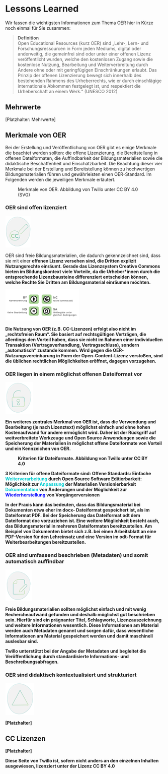 # Lessons Learned

Wir fassen die wichtigsten Informationen zum Thema OER hier in Kürze noch einmal für Sie zusammen:

> **Definition** \
Open Educational Resources (kurz OER) sind „Lehr-, Lern- und Forschungsressourcen in Form jeden Mediums, digital oder anderweitig, die gemeinfrei sind oder unter einer offenen Lizenz veröffentlicht wurden, welche den kostenlosen Zugang sowie die kostenlose Nutzung, Bearbeitung und Weiterverbreitung durch Andere ohne oder mit geringfügigen Einschränkungen erlaubt. Das Prinzip der offenen Lizenzierung bewegt sich innerhalb des bestehenden Rahmens des Urheberrechts, wie er durch einschlägige internationale Abkommen festgelegt ist, und respektiert die Urheberschaft an einem Werk.“ (UNESCO 2012)


## Mehrwerte
[Platzhalter: Mehrwerte]


## Merkmale von OER

Bei der Erstellung und Veröffentlichung von OER gibt es einige Merkmale die beachtet werden sollten: die offene Lizenzierung, die Bereitstellung in offenen Dateiformaten, die Auffindbarkeit der Bildungsmaterialien sowie die didaktische Beschaffenheit und Einschätzbarkeit. Die Beachtung dieser vier Merkmale bei der Erstellung und Bereitstellung können zu hochwertigen Bildungsmaterialien führen und gewährleisten einen OER-Standard.
Im Folgenden werden die jeweiligen Merkmale erläutert.

<figure style="position:relative;>
  <img src="images/merkmale.png" height="100" style="text-align:center" alt="Merkmale von OER" titel="Merkmale von OER"/>
  <figcaption>Merkmale von OER. Abbildung von Twillo unter CC BY 4.0 (SVG)</figcaption>
</figure>

### OER sind offen lizenziert

<img src="images/merkmal_lizenz.png" height="100" style="text-align:center" alt="OER sind offen lizenziert" titel="OER sind offen lizenziert"/>

OER sind freie Bildungsmaterialien, die dadurch gekennzeichnet sind, dass sie mit einer <b>offenen Lizenz<b> versehen sind, die Dritten explizit <b>Nutzungsrechte<b> einräumt. Gerade das Lizenzsystem Creative Commons bieten im Bildungskontext viele Vorteile, da die Urheber\*innen durch die entsprechende Lizenzbausteine differenziert entscheiden können, welche Rechte Sie Dritten am Bildungsmaterial einräumen möchten. 

<img src="images/lizenzen.png" height="100" style="text-align:center" alt="Lizenz Typen" titel="Lizenz Typen"/>

Die Nutzung von OER (z.B. CC-Lizenzen) erfolgt also nicht im „rechtsfreien Raum“. Sie basiert auf rechtsgültigen Verträgen, die allerdings den Vorteil haben, dass sie nicht im Rahmen einer individuellen Transaktion (Vertragsverhandlung, Vertragsschluss), sondern „automatisch“ zustande kommen. Wird gegen die OER-Nutzungsvereinbarung in Form der Open-Content-Lizenz verstoßen, sind die üblichen rechtlichen Möglichkeiten eröffnet, dagegen vorzugehen.

### OER liegen in einem möglichst offenen Dateiformat vor

<img src="images/merkmal_offen.png" height="100" style="text-align:center" alt="OER liegen in einem möglichst offenen Dateiformat vor" titel="OER liegen in einem möglichst offenen Dateiformat vor"/>

Ein weiteres zentrales Merkmal von OER ist, dass die Verwendung und Bearbeitung (je nach Lizenztext) möglichst einfach und ohne hohen Kostenaufwand für andere ermöglicht wird. Daher ist der Rückgriff auf weitverbreitete Werkzeuge und Open Source Anwendungen sowie die Speicherung der Materialien in möglichst offene Dateiformate von Vorteil und ein Kennzeichen von OER.

<figure style="position:relative;>
  <img src="images/merkmale.png" height="100" style="text-align:center" alt="Kriterien für Dateiformate" titel="Kriterien für Dateiformate"/>
  <figcaption>Kriterien für Dateiformate. Abbildung von Twillo unter CC BY 4.0</figcaption>
</figure>

3 Kriterien für offene Dateiformate sind:
<b>Offene Standards:<b> Einfache <font style="color:#00ced1">Weiterverarbeitung</font> durch Open Source Software
<b>Editierbarkeit:<b> Möglichkeit zur <font style="color:#00ced1">Anpassung</font> der Materialien
<b>Versionierbarkeit<b> <font style="color:#00ced1">Dokumentation</font> von Änderungen und der Möglichkeit zur <font color="blue">Wiederherstellung</font> von Vorgängerversionen
  
In der Praxis kann das bedeuten, dass das Bildungsmaterial bei Dokumenten etwa eher im docx- Dateiformat gespeichert ist, als im Dateiformat PDF. Bei der Speicherung das Dateiformat odt dem Dateiformat doc vorzuziehen ist. Eine weitere Möglichkeit besteht auch, das Bildungsmaterial in mehreren Dateiformaten bereitzustellen. Am Beispiel von Dokumenten bietet sich z.B. bei einen Arbeitsblatt an eine PDF-Version für den Lehreinsatz und eine Version im odt-Format für Weiterbearbeitungen bereitzustellen.

### OER sind umfassend beschrieben (Metadaten) und somit automatisch auffindbar

<img src="images/merkmal_metadaten.png" height="100" style="text-align:center" alt="Metadaten" titel="Metadaten"/>

Freie Bildungsmaterialien sollten möglichst einfach und mit wenig Rechercheaufwand gefunden und deshalb möglichst gut beschrieben sein. Hierfür sind ein prägnanter Titel, Schlagworte, Lizenzauszeichnung und weitere Informationen wesentlich. Diese Informationen am Material werden auch Metadaten genannt und sorgen dafür, dass wesentliche Informationen am Material gespeichert werden und damit maschinell auslesbar sind.

Twillo unterstützt bei der Angabe der Metadaten und begleitet die Veröffentlichung durch standardisierte Informations- und Beschreibungsabfragen.

### OER sind didaktisch kontextualisiert und strukturiert

<img src="images/merkmal_strukturiert.png" height="100" style="text-align:center" alt="OER sind didaktisch kontextualisiert und strukturiert" titel="OER sind didaktisch kontextualisiert und strukturiert"/>

[Platzhalter]


## CC Lizenzen

[Platzhalter]


<footer>
  Diese Seite von Twillo ist, sofern nicht anders an den einzelnen Inhalten ausgewiesen, lizenziert unter der Lizenz CC BY 4.0
</footer>
